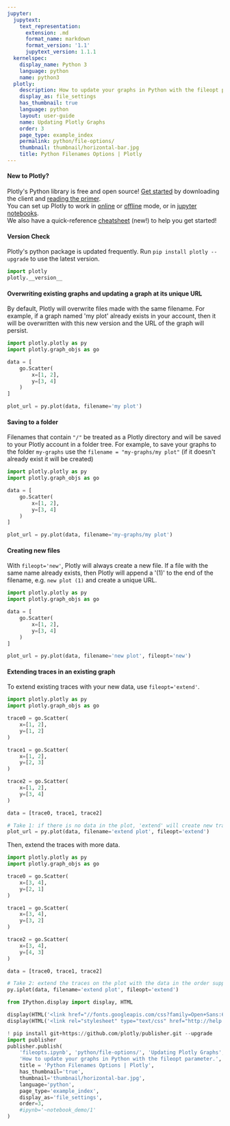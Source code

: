 ```yaml
---
jupyter:
  jupytext:
    text_representation:
      extension: .md
      format_name: markdown
      format_version: '1.1'
      jupytext_version: 1.1.1
  kernelspec:
    display_name: Python 3
    language: python
    name: python3
  plotly:
    description: How to update your graphs in Python with the fileopt parameter.
    display_as: file_settings
    has_thumbnail: true
    language: python
    layout: user-guide
    name: Updating Plotly Graphs
    order: 3
    page_type: example_index
    permalink: python/file-options/
    thumbnail: thumbnail/horizontal-bar.jpg
    title: Python Filenames Options | Plotly
---
```


#### New to Plotly?
Plotly's Python library is free and open source! [Get started](https://plot.ly/python/getting-started/) by downloading the client and [reading the primer](https://plot.ly/python/getting-started/).
<br>You can set up Plotly to work in [online](https://plot.ly/python/getting-started/#initialization-for-online-plotting) or [offline](https://plot.ly/python/getting-started/#initialization-for-offline-plotting) mode, or in [jupyter notebooks](https://plot.ly/python/getting-started/#start-plotting-online).
<br>We also have a quick-reference [cheatsheet](https://images.plot.ly/plotly-documentation/images/python_cheat_sheet.pdf) (new!) to help you get started!


#### Version Check
Plotly's python package is updated frequently. Run `pip install plotly --upgrade` to use the latest version.

```python
import plotly
plotly.__version__
```

#### Overwriting existing graphs and updating a graph at its unique URL


By default, Plotly will overwrite files made with the same filename. For example, if a graph named 'my plot' already exists in your account, then it will be overwritten with this new version and the URL of the graph will persist.

```python
import plotly.plotly as py
import plotly.graph_objs as go

data = [
    go.Scatter(
        x=[1, 2],
        y=[3, 4]
    )
]

plot_url = py.plot(data, filename='my plot')
```

#### Saving to a folder


Filenames that contain `"/"` be treated as a Plotly directory and will be saved to your Plotly account in a folder tree. For example, to save your graphs to the folder `my-graphs` use the `filename = "my-graphs/my plot"` (if it doesn't already exist it will be created)

```python
import plotly.plotly as py
import plotly.graph_objs as go

data = [
    go.Scatter(
        x=[1, 2],
        y=[3, 4]
    )
]

plot_url = py.plot(data, filename='my-graphs/my plot')
```

#### Creating new files


With `fileopt='new'`, Plotly will always create a new file. If a file with the same name already exists, then Plotly will append a '(1)' to the end of the filename, e.g. `new plot (1)` and create a unique URL.

```python
import plotly.plotly as py
import plotly.graph_objs as go

data = [
    go.Scatter(
        x=[1, 2],
        y=[3, 4]
    )
]

plot_url = py.plot(data, filename='new plot', fileopt='new')
```

#### Extending traces in an existing graph


To extend existing traces with your new data, use `fileopt='extend'`.

```python
import plotly.plotly as py
import plotly.graph_objs as go

trace0 = go.Scatter(
    x=[1, 2],
    y=[1, 2]
)

trace1 = go.Scatter(
    x=[1, 2],
    y=[2, 3]
)

trace2 = go.Scatter(
    x=[1, 2],
    y=[3, 4]
)

data = [trace0, trace1, trace2]

# Take 1: if there is no data in the plot, 'extend' will create new traces.
plot_url = py.plot(data, filename='extend plot', fileopt='extend')
```

Then, extend the traces with more data. 

```python
import plotly.plotly as py
import plotly.graph_objs as go

trace0 = go.Scatter(
    x=[3, 4],
    y=[2, 1]
)

trace1 = go.Scatter(
    x=[3, 4],
    y=[3, 2]
)

trace2 = go.Scatter(
    x=[3, 4],
    y=[4, 3]
)

data = [trace0, trace1, trace2]

# Take 2: extend the traces on the plot with the data in the order supplied.
py.iplot(data, filename='extend plot', fileopt='extend')
```

```python
from IPython.display import display, HTML

display(HTML('<link href="//fonts.googleapis.com/css?family=Open+Sans:600,400,300,200|Inconsolata|Ubuntu+Mono:400,700" rel="stylesheet" type="text/css" />'))
display(HTML('<link rel="stylesheet" type="text/css" href="http://help.plot.ly/documentation/all_static/css/ipython-notebook-custom.css">'))

! pip install git+https://github.com/plotly/publisher.git --upgrade
import publisher
publisher.publish(
    'fileopts.ipynb', 'python/file-options/', 'Updating Plotly Graphs',
    'How to update your graphs in Python with the fileopt parameter.',
    title = 'Python Filenames Options | Plotly',
    has_thumbnail='true', 
    thumbnail='thumbnail/horizontal-bar.jpg', 
    language='python', 
    page_type='example_index',
    display_as='file_settings', 
    order=3, 
    #ipynb='~notebook_demo/1'
)
```

```python

```